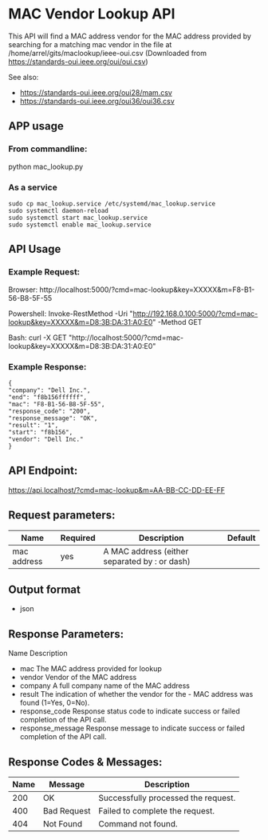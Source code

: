 # MAC Vendor Lookup API

This API will find a MAC address vendor for the MAC address provided by searching for a matching mac vendor in the file at /home/arrel/gits/maclookup/ieee-oui.csv (Downloaded from https://standards-oui.ieee.org/oui/oui.csv)

See also:

- https://standards-oui.ieee.org/oui28/mam.csv
- https://standards-oui.ieee.org/oui36/oui36.csv

## APP usage

### From commandline:

python mac_lookup.py

### As a service

```
sudo cp mac_lookup.service /etc/systemd/mac_lookup.service
sudo systemctl daemon-reload
sudo systemctl start mac_lookup.service
sudo systemctl enable mac_lookup.service
```

## API Usage

### Example Request:

Browser: http://localhost:5000/?cmd=mac-lookup&key=XXXXX&m=F8-B1-56-B8-5F-55

Powershell: Invoke-RestMethod -Uri "http://192.168.0.100:5000/?cmd=mac-lookup&key=XXXXX&m=D8:3B:DA:31:A0:E0" -Method GET

Bash: curl -X GET "http://localhost:5000/?cmd=mac-lookup&key=XXXXX&m=D8:3B:DA:31:A0:E0"

### Example Response:
```
{
"company": "Dell Inc.",
"end": "f8b156ffffff",
"mac": "F8-B1-56-B8-5F-55",
"response_code": "200",
"response_message": "OK",
"result": "1",
"start": "f8b156",
"vendor": "Dell Inc."
}
```
## API Endpoint:

https://api.localhost/?cmd=mac-lookup&m=AA-BB-CC-DD-EE-FF

## Request parameters:

| Name        | Required | Description                                   | Default |
| ----------- | -------- | --------------------------------------------- | ------- |
| mac address | yes      | A MAC address (either separated by : or dash) |         |

## Output format

- json

## Response Parameters:

Name Description

- mac The MAC address provided for lookup
- vendor Vendor of the MAC address
- company A full company name of the MAC address
- result The indication of whether the vendor for the - MAC address was found (1=Yes, 0=No).
- response_code Response status code to indicate success or failed completion of the API call.
- response_message Response message to indicate success or failed completion of the API call.

## Response Codes & Messages:

| Name | Message     | Description                         |
| ---- | ----------- | ----------------------------------- |
| 200  | OK          | Successfully processed the request. |
| 400  | Bad Request | Failed to complete the request.     |
| 404  | Not Found   | Command not found.                  |
